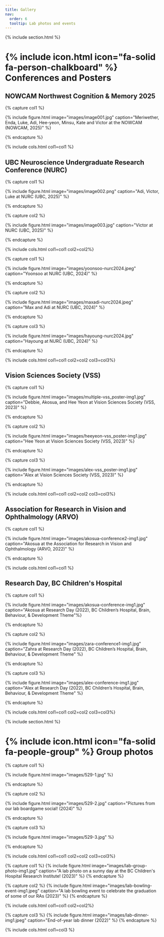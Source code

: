 ```yaml
---
title: Gallery
nav:
  order: 6
  tooltip: Lab photos and events
---
```


{% include section.html %}
# {% include icon.html icon="fa-solid fa-person-chalkboard" %} Conferences and Posters

## NOWCAM Northwest Cognition & Memory 2025

{% capture col1 %}

{% include figure.html image="images/image001.jpg" caption="Meriwether, Enda, Luke, Adi, Hee-yeon, Minsu, Kate and Victor at the NOWCAM (NOWCAM, 2025)" %}

{% endcapture %}

{% include cols.html col1=col1 %}

## UBC Neuroscience Undergraduate Research Conference (NURC)

{% capture col1 %}
 
{% include figure.html image="images/image002.png" caption="Adi, Victor, Luke at NURC (UBC, 2025)" %}

{% endcapture %}

{% capture col2 %}

{% include figure.html image="images/image003.jpg" caption="Victor at NURC (UBC, 2025)" %}

{% endcapture %}

{% include cols.html col1=col1 col2=col2%}

{% capture col1 %}
 
{% include figure.html image="images/yoonsoo-nurc2024.jpeg" caption="Yoonsoo at NURC (UBC, 2024)" %}

{% endcapture %}

{% capture col2 %}

{% include figure.html image="images/maxadi-nurc2024.jpeg" caption="Max and Adi at NURC (UBC, 2024)" %}

{% endcapture %}

{% capture col3 %}

{% include figure.html image="images/hayoung-nurc2024.jpg" caption="Hayoung at NURC (UBC, 2024)" %}

{% endcapture %}

{% include cols.html col1=col1 col2=col2 col3=col3%}


## Vision Sciences Society (VSS)
{% capture col1 %}

{% include figure.html image="images/multiple-vss_poster-img1.jpg" caption="Debbie, Akosua, and Hee Yeon at Vision Sciences Society (VSS, 2023)" %}

{% endcapture %}

{% capture col2 %}

{% include figure.html image="images/heeyeon-vss_poster-img1.jpg" caption="Hee Yeon at Vision Sciences Society (VSS, 2023)" %}

{% endcapture %}

{% capture col3 %}

{% include figure.html image="images/alex-vss_poster-img1.jpg" caption="Alex at Vision Sciences Society (VSS, 2023)" %}

{% endcapture %}

{% include cols.html col1=col1 col2=col2 col3=col3%}

## Association for Research in Vision and Ophthalmology (ARVO)

{% capture col1 %}

{% include figure.html image="images/akosua-conference2-img1.jpg" caption="Akosua at the Association for Research in Vision and Ophthalmology (ARVO, 2022)" %}

{% endcapture %}

{% include cols.html col1=col1 %}

## Research Day, BC Children's Hospital 

<!-- Research Day Images -->
{% capture col1 %}

{% include figure.html image="images/akosua-conference-img1.jpg" caption="Akosua at Research Day (2022), BC Children’s Hospital, Brain, Behaviour, & Development Theme"%}

{% endcapture %}

{% capture col2 %}

{% include figure.html image="images/zara-conference1-img1.jpg" caption="Zahra at Research Day (2022), BC Children’s Hospital, Brain, Behaviour, & Development Theme" %}

{% endcapture %}

{% capture col3 %}

{% include figure.html image="images/alex-conference-img1.jpg" caption="Alex at Research Day (2022), BC Children’s Hospital, Brain, Behaviour, & Development Theme" %}

{% endcapture %}

{% include cols.html col1=col1 col2=col2 col3=col3%}

{% include section.html %}
# {% include icon.html icon="fa-solid fa-people-group" %} Group photos

{% capture col1 %}

{% include figure.html image="images/529-1.jpg" %}

{% endcapture %}

{% capture col2 %}

{% include figure.html image="images/529-2.jpg" caption="Pictures from our lab boardgame social! (2024)" %}

{% endcapture %}

{% capture col3 %}

{% include figure.html image="images/529-3.jpg" %}

{% endcapture %}

{% include cols.html col1=col1 col2=col2 col3=col3%}

{% capture col1 %}
{% include figure.html image="images/lab-group-photo-img1.jpg" caption="A lab photo on a sunny day at the BC Children's Hospital Research Institute! (2023)" %}
{% endcapture %}

{% capture col2 %}
{% include figure.html image="images/lab-bowling-event-img1.jpeg" caption="A lab bowling event to celebrate the graduation of some of our RAs  (2023)" %}
{% endcapture %}

{% include cols.html col1=col1 col2=col2%}

{% capture col3 %}
{% include figure.html image="images/lab-dinner-img1.jpeg" caption="End-of-year lab dinner (2022)" %}
{% endcapture %}

{% include cols.html col1=col3 %}
